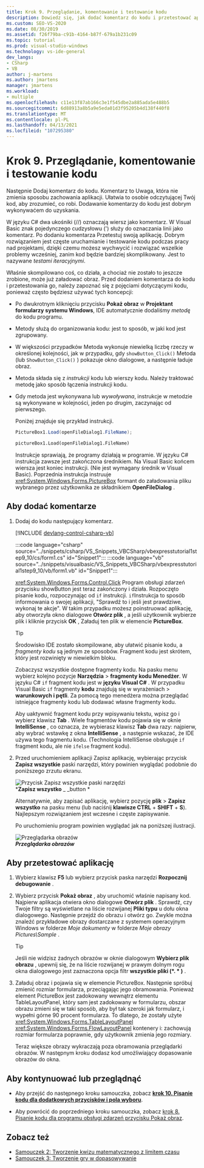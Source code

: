 ```yaml
---
title: Krok 9. Przeglądanie, komentowanie i testowanie kodu
description: Dowiedz się, jak dodać komentarz do kodu i przetestować aplikację.
ms.custom: SEO-VS-2020
ms.date: 08/30/2019
ms.assetid: f26f79ba-c91b-4164-b87f-679a1b231c09
ms.topic: tutorial
ms.prod: visual-studio-windows
ms.technology: vs-ide-general
dev_langs:
- CSharp
- VB
author: j-martens
ms.author: jmartens
manager: jmartens
ms.workload:
- multiple
ms.openlocfilehash: c11e13f87ab166c3e1f545dbe2a885ada5e488b5
ms.sourcegitcommit: 6d88913a8b5a9e5eda01d3f95205b4d138f440f8
ms.translationtype: MT
ms.contentlocale: pl-PL
ms.lasthandoff: 04/13/2021
ms.locfileid: "107295380"
---
```

# <a name="step-9-review-comment-and-test-your-code"></a>Krok 9. Przeglądanie, komentowanie i testowanie kodu

Następnie Dodaj komentarz do kodu. Komentarz to Uwaga, która nie zmienia sposobu zachowania aplikacji. Ułatwia to osobie odczytującej Twój kod, aby zrozumieć, co robi. Dodawanie komentarzy do kodu jest dobrym wykonywaćem do uzyskania.

W języku C# dwa ukośniki (//) oznaczają wiersz jako komentarz. W Visual Basic znak pojedynczego cudzysłowu (') służy do oznaczania linii jako komentarz. Po dodaniu komentarza Przetestuj swoją aplikację. Dobrym rozwiązaniem jest częste uruchamianie i testowanie kodu podczas pracy nad projektami, dzięki czemu możesz wychwycić i rozwiązać wszelkie problemy wcześniej, zanim kod będzie bardziej skomplikowany. Jest to nazywane *testami iteracyjnymi*.

Właśnie skompilowano coś, co działa, a chociaż nie zostało to jeszcze zrobione, może już załadować obraz. Przed dodaniem komentarza do kodu i przetestowania go, należy zapoznać się z pojęciami dotyczącymi kodu, ponieważ często będziesz używać tych koncepcji:

- Po dwukrotnym kliknięciu przycisku **Pokaż obraz** w **Projektant formularzy systemu Windows**, IDE automatycznie dodaliśmy *metodę* do kodu programu.

- Metody służą do organizowania kodu: jest to sposób, w jaki kod jest zgrupowany.

- W większości przypadków Metoda wykonuje niewielką liczbę rzeczy w określonej kolejności, jak w przypadku, gdy `showButton_Click()` Metoda (lub `ShowButton_Click()` ) pokazuje okno dialogowe, a następnie ładuje obraz.

- Metoda składa się z *instrukcji* kodu lub wierszy kodu. Należy traktować metodę jako sposób łączenia instrukcji kodu.

- Gdy metoda jest wykonywana lub *wywoływana*, instrukcje w metodzie są wykonywane w kolejności, jeden po drugim, zaczynając od pierwszego.

   Poniżej znajduje się przykład instrukcji.

  ```csharp
  PictureBox1.Load(openFileDialog1.FileName);
  ```

  ```vb
  pictureBox1.Load(openFileDialog1.FileName)
  ```

   Instrukcje sprawiają, że programy działają w programie. W języku C# instrukcja zawsze jest zakończona średnikiem. Na Visual Basic końcem wiersza jest koniec instrukcji. (Nie jest wymagany średnik w Visual Basic). Poprzednia instrukcja instruuje <xref:System.Windows.Forms.PictureBox> formant do załadowania pliku wybranego przez użytkownika ze składnikiem **OpenFileDialog** .

## <a name="to-add-comments"></a>Aby dodać komentarze

1. Dodaj do kodu następujący komentarz.

     [!INCLUDE [devlang-control-csharp-vb](./includes/devlang-control-csharp-vb.md)]

     :::code language="csharp" source="../snippets/csharp/VS_Snippets_VBCSharp/vbexpresstutorial1step9_10/cs/form1.cs" id="Snippet1":::
     :::code language="vb" source="../snippets/visualbasic/VS_Snippets_VBCSharp/vbexpresstutorial1step9_10/vb/form1.vb" id="Snippet1":::

     <xref:System.Windows.Forms.Control.Click> Program obsługi zdarzeń przycisku showButton jest teraz zakończony i działa. Rozpoczęto pisanie kodu, rozpoczynając od `if` instrukcji. `if`Instrukcja to sposób informowania o swojej aplikacji, "Sprawdź to i jeśli jest prawdziwe, wykonaj te akcje". W takim przypadku możesz poinstruować aplikację, aby otworzyła okno dialogowe **Otwórz plik** , a jeśli użytkownik wybierze plik i kliknie przycisk **OK** , Załaduj ten plik w elemencie **PictureBox**.

    > [!TIP]
    > Środowisko IDE zostało skompilowane, aby ułatwić pisanie kodu, a *fragmenty kodu* są jednym ze sposobów. Fragment kodu jest skrótem, który jest rozwinięty w niewielkim bloku.
    >
    >  Zobaczysz wszystkie dostępne fragmenty kodu. Na pasku menu wybierz kolejno pozycje **Narzędzia**  >  **fragmenty kodu Menedżer**. W języku C# `if` fragment kodu jest w **języku Visual C#** . W przypadku Visual Basic `if` fragmenty **kodu** znajdują się w wyrażeniach  >  **warunkowych i pętli**. Za pomocą tego menedżera można przeglądać istniejące fragmenty kodu lub dodawać własne fragmenty kodu.
    >
    >  Aby uaktywnić fragment kodu przy wpisywaniu tekstu, wpisz go i wybierz klawisz **Tab** . Wiele fragmentów kodu pojawia się w oknie **IntelliSense** , co oznacza, że wybierasz klawisz **Tab** dwa razy: najpierw, aby wybrać wstawkę z okna **IntelliSense** , a następnie wskazać, że IDE używa tego fragmentu kodu. (Technologia IntelliSense obsługuje `if` fragment kodu, ale nie `ifelse` fragment kodu).

1. Przed uruchomieniem aplikacji Zapisz aplikację, wybierając przycisk **Zapisz wszystkie** paski narzędzi, który powinien wyglądać podobnie do poniższego zrzutu ekranu.

     ![Przycisk Zapisz wszystkie paski narzędzi](../ide/media/express_iconsaveall.png)<br>
***Zapisz wszystko** _ _button *

     Alternatywnie, aby zapisać aplikację, wybierz pozycję **plik**  >  **Zapisz wszystko** na pasku menu (lub naciśnij **klawisze CTRL** + **SHIFT** + **S**). Najlepszym rozwiązaniem jest wczesne i częste zapisywanie.

     Po uruchomieniu program powinien wyglądać jak na poniższej ilustracji.

     ![Przeglądarka obrazów](../ide/media/express_pictureviewerdonerun.png)<br>***Przeglądarka obrazów***

## <a name="to-test-your-app"></a>Aby przetestować aplikację

1. Wybierz klawisz **F5** lub wybierz przycisk paska narzędzi **Rozpocznij debugowanie** .

1. Wybierz przycisk **Pokaż obraz** , aby uruchomić właśnie napisany kod. Najpierw aplikacja otwiera okno dialogowe **Otwórz plik** . Sprawdź, czy Twoje filtry są wyświetlane na liście rozwijanej **Pliki typu** u dołu okna dialogowego. Następnie przejdź do obrazu i otwórz go. Zwykle można znaleźć przykładowe obrazy dostarczane z systemem operacyjnym Windows w folderze *Moje dokumenty* w folderze *Moje obrazy Pictures\Sample* .

    > [!TIP]
    > Jeśli nie widzisz żadnych obrazów w oknie dialogowym **Wybierz plik obrazu** , upewnij się, że na liście rozwijanej w prawym dolnym rogu okna dialogowego jest zaznaczona opcja filtr **wszystkie pliki (*. \* )** .

1. Załaduj obraz i pojawia się w elemencie PictureBox. Następnie spróbuj zmienić rozmiar formularza, przeciągając jego obramowania. Ponieważ element PictureBox jest zadokowany wewnątrz elementu TableLayoutPanel, który sam jest zadokowany w formularzu, obszar obrazu zmieni się w taki sposób, aby był tak szeroki jak formularz, i wypełni górne 90 procent formularza. To dlatego, że zostały użyte <xref:System.Windows.Forms.TableLayoutPanel> <xref:System.Windows.Forms.FlowLayoutPanel> kontenery i: zachowują rozmiar formularza poprawnie, gdy użytkownik zmienia jego rozmiary.

     Teraz większe obrazy wykraczają poza obramowania przeglądarki obrazów. W następnym kroku dodasz kod umożliwiający dopasowanie obrazów do okna.

## <a name="to-continue-or-review"></a>Aby kontynuować lub przeglądnąć

- Aby przejść do następnego kroku samouczka, zobacz **[krok 10. Pisanie kodu dla dodatkowych przycisków i pola wyboru](../ide/step-10-write-code-for-additional-buttons-and-a-check-box.md)**.

- Aby powrócić do poprzedniego kroku samouczka, zobacz [krok 8. Pisanie kodu dla programu obsługi zdarzeń przycisku Pokaż obraz](../ide/step-8-write-code-for-the-show-a-picture-button-event-handler.md).

## <a name="see-also"></a>Zobacz też

* [Samouczek 2: Tworzenie kwizu matematycznego z limitem czasu](tutorial-2-create-a-timed-math-quiz.md)
* [Samouczek 3: Tworzenie gry w dopasowywanie](tutorial-3-create-a-matching-game.md)

